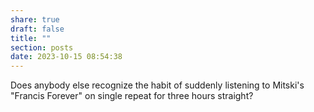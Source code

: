 ```yaml
---
share: true
draft: false
title: ""
section: posts
date: 2023-10-15 08:54:38
---
```


Does anybody else recognize the habit of suddenly listening to Mitski's "Francis Forever" on single repeat for three hours straight?
